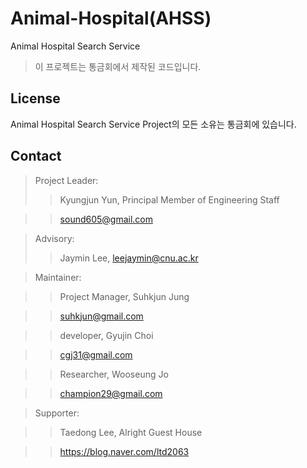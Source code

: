 # Animal-Hospital(AHSS)
Animal Hospital Search Service 

> 이 프로젝트는 통금회에서 제작된 코드입니다.

## License

Animal Hospital Search Service Project의 모든 소유는 통금회에 있습니다.

## Contact ##

> Project Leader:
>> Kyungjun Yun, Principal Member of Engineering Staff

>> sound605@gmail.com

> Advisory:
>> Jaymin Lee, leejaymin@cnu.ac.kr

> Maintainer:

>> Project Manager, Suhkjun Jung

>> suhkjun@gmail.com

>> developer, Gyujin Choi

>> cgj31@gmail.com

>> Researcher, Wooseung Jo

>> champion29@gmail.com

> Supporter:

>> Taedong Lee, Alright Guest House

>> https://blog.naver.com/ltd2063
